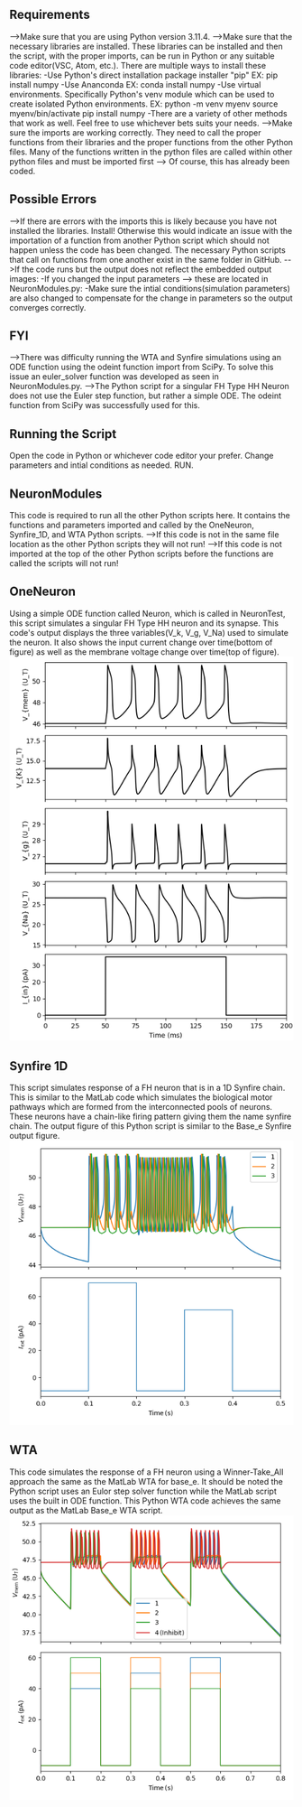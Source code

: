 ## Requirements
-->Make sure that you are using Python version 3.11.4.
-->Make sure that the necessary libraries are installed.
	These libraries can be installed and then the script, with the proper imports, can be run in Python or any suitable code editor(VSC, Atom, etc.). There are multiple ways to install these libraries:
	-Use Python's direct installation package installer "pip"
		EX: 
		pip install numpy
	-Use Ananconda
		EX: 
		conda install numpy
	-Use virtual environments. Specifically Python's venv module which can be used to create isolated Python environments.
		EX: 
		python -m venv myenv
		source myenv/bin/activate
		pip install numpy
	-There are a variety of other methods that work as well. Feel free to use whichever bets suits your needs.
-->Make sure the imports are working correctly. They need to call the proper functions from their libraries and the proper functions from the other Python files. Many of the functions written in the python files are called within other python files and must be imported first --> Of course, this has already been coded.


## Possible Errors
-->If there are errors with the imports this is likely because you have not installed the libraries. Install!
	Otherwise this would indicate an issue with the importation of a function from another Python script which should not happen unless the code has been changed. The necessary Python scripts that call on functions from one another exist in the same folder in GitHub.
-->If the code runs but the output does not reflect the embedded output images:
	-If you changed the input parameters --> these are located in NeuronModules.py:
		-Make sure the intial conditions(simulation parameters) are also changed to compensate for the change in parameters so the output converges correctly.


## FYI
-->There was difficulty running the WTA and Synfire simulations using an ODE function using the odeint function import from SciPy. To solve this issue an euler_solver function was developed as seen in NeuronModules.py.
-->The Python script for a singular FH Type HH Neuron does not use the Euler step function, but rather a simple ODE. The odeint function from SciPy was successfully used for this.


## Running the Script
Open the code in Python or whichever code editor your prefer.
Change parameters and intial conditions as needed.
RUN.


## NeuronModules
This code is required to run all the other Python scripts here. 
It contains the functions and parameters imported and called by the OneNeuron, Synfire_1D, and WTA Python scripts.
-->If this code is not in the same file location as the other Python scripts they will not run!
-->If this code is not imported at the top of the other Python scripts before the functions are called the scripts will not run!


## OneNeuron
Using a simple ODE function called Neuron, which is called in NeuronTest, this script simulates a singular FH Type HH neuron and its synapse. This code's output displays the three variables(V_k, V_g, V_Na) used to simulate the neuron. It also shows the input current change over time(bottom of figure) as well as the membrane voltage change over time(top of figure).
![Alt text](OneNeuron_Figure.png)


## Synfire 1D
This script simulates response of a FH neuron that is in a 1D Synfire chain. This is similar to the MatLab code which simulates the biological motor pathways which are formed from the interconnected pools of neurons. These neurons have a chain-like firing pattern giving them the name synfire chain. 
The output figure of this Python script is similar to the Base_e Synfire output figure.
![Alt text](Synfire_Figure.png)


## WTA
This code simulates the response of a FH neuron using a Winner-Take_All approach the same as the MatLab WTA for base_e. It should be noted the Python script uses an Eulor step solver function while the MatLab script uses the built in ODE function. This Python WTA code achieves the same output as the MatLab Base_e WTA script.
![Alt text](WTA_Figure.png)

